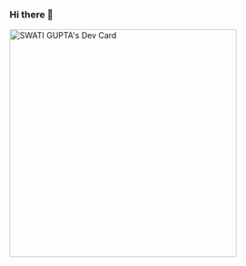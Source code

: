 ### Hi there 👋

<a href="https://app.daily.dev/swatiswa"><img src="https://api.daily.dev/devcards/b02fbb4b1c3d4351a20a974e19e02fc7.png?r=nme" width="400" alt="SWATI GUPTA's Dev Card"/></a>

<!--
**SwatiSwa/swatiswa** is a ✨ _special_ ✨ repository because its `README.md` (this file) appears on your GitHub profile.

Here are some ideas to get you started:

- 🔭 I’m currently working on ...
- 🌱 I’m currently learning ...
- 👯 I’m looking to collaborate on ...
- 🤔 I’m looking for help with ...
- 💬 Ask me about ...
- 📫 How to reach me: ...
- 😄 Pronouns: ...
- ⚡ Fun fact: ...
-->
